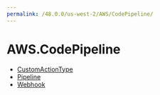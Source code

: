 ```yaml
---
permalink: /48.0.0/us-west-2/AWS/CodePipeline/
---
```


# AWS.CodePipeline



* [CustomActionType](CustomActionType.md)
* [Pipeline](Pipeline.md)
* [Webhook](Webhook.md)
